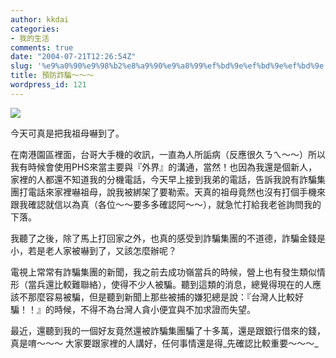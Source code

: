 ```yaml
---
author: kkdai
categories:
- 我的生活
comments: true
date: "2004-07-21T12:26:54Z"
slug: '%e9%a0%90%e9%98%b2%e8%a9%90%e9%a8%99%ef%bd%9e%ef%bd%9e%ef%bd%9e'
title: 預防詐騙～～～
wordpress_id: 121
---
```


![](http://images.google.com.tw/images?q=tbn:zqm3oCPm9WkJ:ch8c.mediacorptv.com/celebs/images/christopher/712a.jpg)

今天可真是把我祖母嚇到了。

在南港園區裡面，台哥大手機的收訊，一直為人所詬病（反應很久ㄋㄟ～～）所以我有時候會使用PHS來當主要與『外界』的溝通，當然！也因為我還是個新人，家裡的人都還不知道我的分機電話，今天早上接到我弟的電話，告訴我說有詐騙集團打電話來家裡嚇祖母，說我被綁架了要勒索。天真的祖母竟然也沒有打個手機來跟我確認就信以為真（各位～～要多多確認阿～～），就急忙打給我老爸詢問我的下落。

我聽了之後，除了馬上打回家之外，也真的感受到詐騙集團的不道德，詐騙金錢是小，若是老人家被嚇到了，又該怎麼辦呢？

電視上常常有詐騙集團的新聞，我之前去成功嶺當兵的時候，營上也有發生類似情形（當兵還比較難聯絡），使得不少人被騙。聽到這類的消息，總覺得現在的人應該不那麼容易被騙，但是聽到新聞上那些被捕的嫌犯總是說：『台灣人比較好騙！！』的時候，不得不為台灣人貪小便宜與不加求證而失望。

最近，還聽到我的一個好友竟然還被詐騙集團騙了十多萬，還是跟銀行借來的錢，真是唷～～～ 大家要跟家裡的人講好，任何事情還是得_先確認比較重要～～～_
